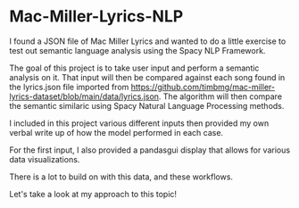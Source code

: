 # Mac-Miller-Lyrics-NLP

I found a JSON file of Mac Miller Lyrics and wanted to do a little exercise to test out semantic language analysis using the Spacy NLP Framework.

The goal of this project is to take user input and perform a semantic analysis on it. That input will then be compared against each song found in the lyrics.json file imported from https://github.com/timbmg/mac-miller-lyrics-dataset/blob/main/data/lyrics.json. The algorithm will then compare the semantic similaric using Spacy Natural Language Processing methods.

I included in this project various different inputs then provided my own verbal write up of how the model performed in each case.

For the first input, I also provided a pandasgui display that allows for various data visualizations.

There is a lot to build on with this data, and these workflows.

Let's take a look at my approach to this topic!
